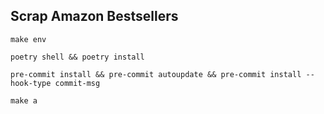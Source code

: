 ## Scrap Amazon Bestsellers

```shell
make env
```

```shell
poetry shell && poetry install
```

```shell
pre-commit install && pre-commit autoupdate && pre-commit install --hook-type commit-msg
```

```shell
make a
```